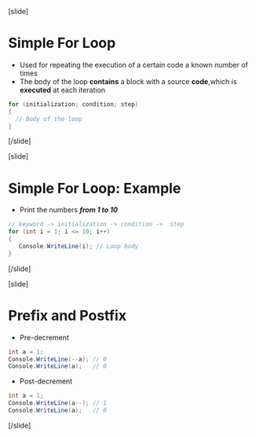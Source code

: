 [slide]
# Simple For Loop
- Used for repeating the execution of a certain code a known number of times
- The body of the loop **contains** a block with a source **code**,which is **executed** at each iteration
```csharp
for (initialization; condition; step)
{   
  // Body of the loop
}
```
[/slide]

[slide]
# Simple For Loop: Example
- Print the numbers ***from 1 to 10***
```csharp
// keyword -> initialization -> condition ->  step
for (int i = 1; i <= 10; i++)
{
   Console.WriteLine(i); // Loop body
}
```
[/slide]

[slide]
# Prefix and Postfix
- Pre-decrement
```csharp
int a = 1; 
Console.WriteLine(--a); // 0
Console.WriteLine(a);   // 0
```
- Post-decrement
```csharp
int a = 1; 
Console.WriteLine(a--); // 1
Console.WriteLine(a);   // 0
```
[/slide]